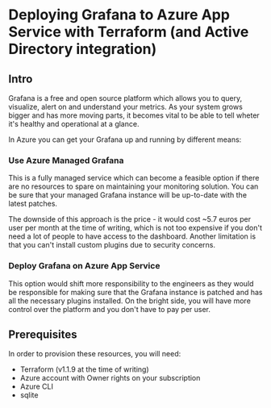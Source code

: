 # Deploying Grafana to Azure App Service with Terraform (and Active Directory integration)
## Intro
Grafana is a free and open source platform which allows you to query, visualize, alert on and understand your metrics.
As your system grows bigger and has more moving parts, it becomes vital to be able to tell wheter it's healthy and operational at a glance. 

In Azure you can get your Grafana up and running by different means:

### Use Azure Managed Grafana
This is a fully managed service which can become a feasible option if there are no resources to spare on maintaining your monitoring solution. You can be sure that your managed Grafana instance will be up-to-date with the latest patches.

The downside of this approach is the price - it would cost ~5.7 euros per user per month at the time of writing, which is not too expensive if you don't need a lot of people to have access to the dashboard. Another limitation is that you can't install custom plugins due to security concerns.

### Deploy Grafana on Azure App Service
This option would shift more responsibility to the engineers as they would be responsible for making sure that the Grafana instance is patched and has all the necessary plugins installed. On the bright side, you will have more control over the platform and you don't have to pay per user.

## Prerequisites
In order to provision these resources, you will need:
 - Terraform (v1.1.9 at the time of writing)
 - Azure account with Owner rights on your subscription
 - Azure CLI
 - sqlite